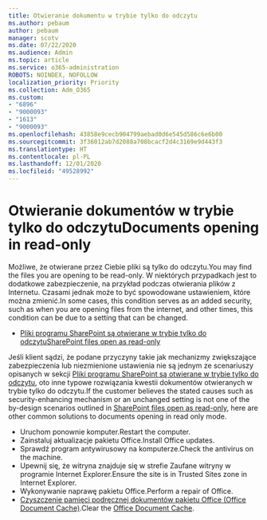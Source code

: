 ```yaml
---
title: Otwieranie dokumentu w trybie tylko do odczytu
ms.author: pebaum
author: pebaum
manager: scotv
ms.date: 07/22/2020
ms.audience: Admin
ms.topic: article
ms.service: o365-administration
ROBOTS: NOINDEX, NOFOLLOW
localization_priority: Priority
ms.collection: Adm_O365
ms.custom:
- "6896"
- "9000093"
- "1613"
- "9000093"
ms.openlocfilehash: 43858e9cecb904799aebad0d6e545d586c6e6b00
ms.sourcegitcommit: 3f36012ab7d2088a708bcacf2d4c3169e9d443f3
ms.translationtype: HT
ms.contentlocale: pl-PL
ms.lasthandoff: 12/01/2020
ms.locfileid: "49528992"
---
```

# <a name="documents-opening-in-read-only"></a><span data-ttu-id="6ea63-102">Otwieranie dokumentów w trybie tylko do odczytu</span><span class="sxs-lookup"><span data-stu-id="6ea63-102">Documents opening in read-only</span></span>

<span data-ttu-id="6ea63-103">Możliwe, że otwierane przez Ciebie pliki są tylko do odczytu.</span><span class="sxs-lookup"><span data-stu-id="6ea63-103">You may find the files you are opening to be read-only.</span></span> <span data-ttu-id="6ea63-104">W niektórych przypadkach jest to dodatkowe zabezpieczenie, na przykład podczas otwierania plików z Internetu. Czasami jednak może to być spowodowane ustawieniem, które można zmienić.</span><span class="sxs-lookup"><span data-stu-id="6ea63-104">In some cases, this condition serves as an added security, such as when you are opening files from the internet, and other times, this condition can be due to a setting that can be changed.</span></span>

- [<span data-ttu-id="6ea63-105">Pliki programu SharePoint są otwierane w trybie tylko do odczytu</span><span class="sxs-lookup"><span data-stu-id="6ea63-105">SharePoint files open as read-only</span></span>](https://docs.microsoft.com/sharepoint/troubleshoot/lists-and-libraries/files-open-as-read-only-and-cannot-check-in-or-out)

<span data-ttu-id="6ea63-106">Jeśli klient sądzi, że podane przyczyny takie jak mechanizmy zwiększające zabezpieczenia lub niezmienione ustawienia nie są jednym ze scenariuszy opisanych w sekcji [Pliki programu SharePoint są otwierane w trybie tylko do odczytu](https://docs.microsoft.com/sharepoint/troubleshoot/lists-and-libraries/files-open-as-read-only-and-cannot-check-in-or-out), oto inne typowe rozwiązania kwestii dokumentów otwieranych w trybie tylko do odczytu.</span><span class="sxs-lookup"><span data-stu-id="6ea63-106">If the customer believes the stated causes such as security-enhancing mechanism or an unchanged setting is not one of the by-design scenarios outlined in [SharePoint files open as read-only](https://docs.microsoft.com/sharepoint/troubleshoot/lists-and-libraries/files-open-as-read-only-and-cannot-check-in-or-out), here are other common solutions to documents opening in read only mode.</span></span>

- <span data-ttu-id="6ea63-107">Uruchom ponownie komputer.</span><span class="sxs-lookup"><span data-stu-id="6ea63-107">Restart the computer.</span></span>
- <span data-ttu-id="6ea63-108">Zainstaluj aktualizacje pakietu Office.</span><span class="sxs-lookup"><span data-stu-id="6ea63-108">Install Office updates.</span></span>
- <span data-ttu-id="6ea63-109">Sprawdź program antywirusowy na komputerze.</span><span class="sxs-lookup"><span data-stu-id="6ea63-109">Check the antivirus on the machine.</span></span>
- <span data-ttu-id="6ea63-110">Upewnij się, że witryna znajduje się w strefie Zaufane witryny w programie Internet Explorer.</span><span class="sxs-lookup"><span data-stu-id="6ea63-110">Ensure the site is in Trusted Sites zone in Internet Explorer.</span></span>
- <span data-ttu-id="6ea63-111">Wykonywanie naprawę pakietu Office.</span><span class="sxs-lookup"><span data-stu-id="6ea63-111">Perform a repair of Office.</span></span>
- <span data-ttu-id="6ea63-112">[Czyszczenie pamięci podręcznej dokumentów pakietu Office (Office Document Cache)](https://support.microsoft.com/office/delete-your-office-document-cache-b1d3765e-d71b-4bb8-99ca-acd22c42995d?ui=en-us&rs=en-us&ad=us).</span><span class="sxs-lookup"><span data-stu-id="6ea63-112">Clear the [Office Document Cache](https://support.microsoft.com/office/delete-your-office-document-cache-b1d3765e-d71b-4bb8-99ca-acd22c42995d?ui=en-us&rs=en-us&ad=us).</span></span>

